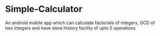 # Simple-Calculator
An android mobile app which can calculate factorials of integers, GCD of two integers and have store history facility of upto 5 operations
